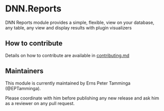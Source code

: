 # DNN.Reports
DNN Reports module provides a simple, flexible, view on your database, any table, any view and display results with plugin visualizers

## How to contribute
Details on how to contribute are available in [contributing.md](docs/CONTRIBUTING.md)

## Maintainers
This module is currently maintained by Erns Peter Tamminga (@EPTamminga).

Please coordinate with him before publishing any new release and ask him as a reviewer on any pull request.
